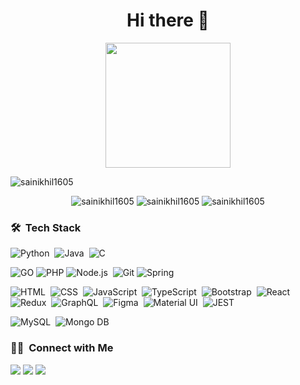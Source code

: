 <h1 align="center">Hi there 👋</h1>
<p align="center">
  <img src="https://camo.githubusercontent.com/9afefcbff89a66b497e623146404d0e0d51fd46d9cd4039f8580a339a2ad9cbc/68747470733a2f2f6d69726f2e6d656469756d2e636f6d2f6d61782f323830302f312a4255376630324c655165454c7a747178613865436d772e676966" height="200"/>
</p>

 <p><img align="center" src="https://komarev.com/ghpvc/?username=sainikhil1605&label=Profile%20views&color=0e75b6&style=flat" alt="sainikhil1605" /></p>
<p align='center'>

<img src="https://github-readme-stats.vercel.app/api/top-langs?username=sainikhil1605&show_icons=true&theme=dark&locale=en&layout=compact" alt="sainikhil1605" />
<img  src="https://github-readme-stats.vercel.app/api?username=sainikhil1605&show_icons=true&theme=dark&locale=en" alt="sainikhil1605" />

<img src="https://github-readme-streak-stats.herokuapp.com/?user=sainikhil1605&theme=dark" alt="sainikhil1605" />
</p>


### 🛠 &nbsp;Tech Stack
![Python](https://img.shields.io/badge/-Python-05122A?style=flat&logo=python)&nbsp;
![Java](https://img.shields.io/badge/-Java-05122A?style=flat&logo=Java&logoColor=FFA518)&nbsp;
![C](https://img.shields.io/badge/-C-05122A?style=flat&logo=C&logoColor=A8B9CC)&nbsp;

![GO](https://img.shields.io/badge/-Go-05122A?style=flat&logo=go)
![PHP](https://img.shields.io/badge/-PHP-05122A?style=flat&logo=php)
![Node.js](https://img.shields.io/badge/-Node.js-05122A?style=flat&logo=node.js)&nbsp;
![Git](https://img.shields.io/badge/-Git-05122A?style=flat&logo=git)
![Spring](https://img.shields.io/badge/-Spring-05122A?style=flat&logo=spring)


![HTML](https://img.shields.io/badge/-HTML-05122A?style=flat&logo=HTML5)&nbsp;
![CSS](https://img.shields.io/badge/-CSS-05122A?style=flat&logo=CSS3&logoColor=1572B6)&nbsp;
![JavaScript](https://img.shields.io/badge/-JavaScript-05122A?style=flat&logo=javascript)&nbsp;
![TypeScript](https://img.shields.io/badge/-TypeScript-05122A?style=flat&logo=typescript)&nbsp;
![Bootstrap](https://img.shields.io/badge/-Bootstrap-05122A?style=flat&logo=bootstrap)&nbsp;
![React](https://img.shields.io/badge/-React-05122A?style=flat&logo=react)&nbsp;
![Redux](https://img.shields.io/badge/-Redux-05122A?style=flat&logo=redux)&nbsp;
![GraphQL](https://img.shields.io/badge/-GraphQL-05122A?style=flat&logo=graphql)&nbsp;
![Figma](https://img.shields.io/badge/-Figma-05122A?style=flat&logo=figma)&nbsp;
![Material UI](https://img.shields.io/badge/-MaterialUI-05122A?style=flat&logo=materialui)&nbsp;
![JEST](https://img.shields.io/badge/-Jest-05122A?style=flat&logo=jest)&nbsp;

![MySQL](https://img.shields.io/badge/-MySQL-05122A?style=flat&logo=mysql&logoColor=FFA518)&nbsp;
![Mongo DB](https://img.shields.io/badge/-MongoDB-05122A?style=flat&logo=mongodb)

### 🤝🏻 &nbsp;Connect with Me
<a href="mailto:sainikhilvatti1605@gmail.com"><img src="https://img.shields.io/badge/-Mail-D14836?style=flat&logo=Gmail&logoColor=white"/></a>
<a href="https://www.linkedin.com/in/sai-nikhil-reddy-vatti-90a87b193/"><img src="https://img.shields.io/badge/-LinkedIn-0077B5?style=flat&logo=Linkedin&logoColor=white"/></a>
<a href="https://www.hackerrank.com/sainikhilvatti11/"><img src="https://img.shields.io/badge/-Hackerrank-32CD30?style=flat&logo=hackerrank&logoColor=white"/></a>








